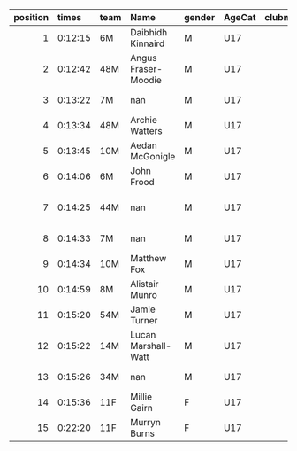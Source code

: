 |   position | times   | team   | Name                | gender   | AgeCat   |   clubnumber | Club name             | Website                                |
|-----------:|:--------|:-------|:--------------------|:---------|:---------|-------------:|:----------------------|:---------------------------------------|
|          1 | 0:12:15 | 6M     | Daibhidh Kinnaird   | M        | U17      |            6 | Cambuslang Harriers   | https://cambuslangharriers.org/        |
|          2 | 0:12:42 | 48M    | Angus Fraser-Moodie | M        | U17      |           48 | Springburn Harriers   | https://www.springburnharriers.co.uk/  |
|          3 | 0:13:22 | 7M     | nan                 | M        | U17      |            7 | Giffnock North AC     | https://www.giffnocknorth.co.uk/       |
|          4 | 0:13:34 | 48M    | Archie Watters      | M        | U17      |           48 | Springburn Harriers   | https://www.springburnharriers.co.uk/  |
|          5 | 0:13:45 | 10M    | Aedan McGonigle     | M        | U17      |           10 | Shettleston Harriers  | http://shettlestonharriers.org.uk/     |
|          6 | 0:14:06 | 6M     | John Frood          | M        | U17      |            6 | Cambuslang Harriers   | https://cambuslangharriers.org/        |
|          7 | 0:14:25 | 44M    | nan                 | M        | U17      |           44 | North Ayrshire AAC    | https://naathletics.co.uk/             |
|          8 | 0:14:33 | 7M     | nan                 | M        | U17      |            7 | Giffnock North AC     | https://www.giffnocknorth.co.uk/       |
|          9 | 0:14:34 | 10M    | Matthew Fox         | M        | U17      |           10 | Shettleston Harriers  | http://shettlestonharriers.org.uk/     |
|         10 | 0:14:59 | 8M     | Alistair Munro      | M        | U17      |            8 | Bellahouston Harriers | http://www.bellahoustonharriers.co.uk/ |
|         11 | 0:15:20 | 54M    | Jamie Turner        | M        | U17      |           54 | VP-Glasgow            | https://www.vp-glasgow.com             |
|         12 | 0:15:22 | 14M    | Lucan Marshall-Watt | M        | U17      |           14 | Ayr Seaforth AC       | https://www.ayrseaforth.co.uk/         |
|         13 | 0:15:26 | 34M    | nan                 | M        | U17      |           34 | Kilbarchan AAC        | https://kilbarchanaac.org.uk/          |
|         14 | 0:15:36 | 11F    | Millie Gairn        | F        | U17      |           11 | Airdrie Harriers      | http://airdrieharriers.org/            |
|         15 | 0:22:20 | 11F    | Murryn Burns        | F        | U17      |           11 | Airdrie Harriers      | http://airdrieharriers.org/            |